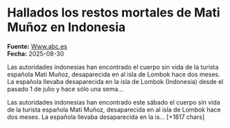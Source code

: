 # Hallados los restos mortales de Mati Muñoz en Indonesia

**Fuente:** [Www.abc.es](https://www.abc.es/sociedad/hallados-restos-mortales-mati-munoz-indonesia-20250830161118-nt.html)  
**Fecha:** 2025-08-30

Las autoridades indonesias han encontrado el cuerpo sin vida de la turista española Mati Muñoz, desaparecida en al isla de Lombok hace dos meses. La española llevaba desaparecida en la isla de Lombok (Indonesia) desde el pasado 1 de julio y hace sólo una sema…

Las autoridades indonesias han encontrado este sábado el cuerpo sin vida de la turista española Mati Muñoz, desaparecida en al isla de Lombok hace dos meses. La española llevaba desaparecida en la is… [+1817 chars]
